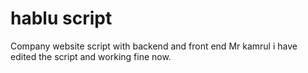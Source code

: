 # hablu script
Company website script with backend and front end Mr kamrul i have edited the script and working fine now.
